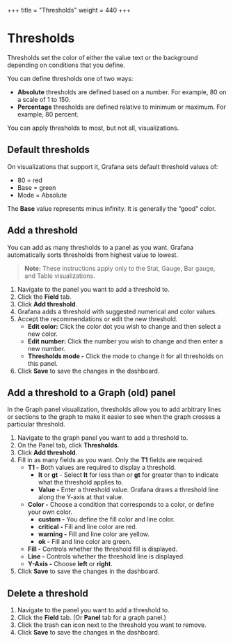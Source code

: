 +++
title = "Thresholds"
weight = 440
+++

# Thresholds

Thresholds set the color of either the value text or the background depending on conditions that you define.

You can define thresholds one of two ways:
- **Absolute** thresholds are defined based on a number. For example, 80 on a scale of 1 to 150.
- **Percentage** thresholds are defined relative to minimum or maximum. For example, 80 percent.

You can apply thresholds to most, but not all, visualizations.

## Default thresholds

On visualizations that support it, Grafana sets default threshold values of:
- 80 = red
- Base = green
- Mode = Absolute

The **Base** value represents minus infinity. It is generally the “good” color.

## Add a threshold

You can add as many thresholds to a panel as you want. Grafana automatically sorts thresholds from highest value to lowest.

> **Note:** These instructions apply only to the Stat, Gauge, Bar gauge, and Table visualizations.

1. Navigate to the panel you want to add a threshold to.
1. Click the **Field** tab.
1. Click **Add threshold**.
1. Grafana adds a threshold with suggested numerical and color values.
1. Accept the recommendations or edit the new threshold.
   - **Edit color:** Click the color dot you wish to change and then select a new color.
   - **Edit number:** Click the number you wish to change and then enter a new number.
   - **Thresholds mode -** Click the mode to change it for all thresholds on this panel.
1. Click **Save** to save the changes in the dashboard.

## Add a threshold to a Graph (old) panel

In the Graph panel visualization, thresholds allow you to add arbitrary lines or sections to the graph to make it easier to see when the graph crosses a particular threshold.

1. Navigate to the graph panel you want to add a threshold to.
1. On the Panel tab, click **Thresholds**.
1. Click **Add threshold**.
1. Fill in as many fields as you want. Only the **T1** fields are required.
   - **T1 -** Both values are required to display a threshold.
     - **lt** or **gt** - Select **lt** for less than or **gt** for greater than to indicate what the threshold applies to.
     - **Value -** Enter a threshold value. Grafana draws a threshold line along the Y-axis at that value.
   - **Color -** Choose a condition that corresponds to a color, or define your own color.
     - **custom -** You define the fill color and line color.
     - **critical -** Fill and line color are red.
     - **warning -** Fill and line color are yellow.
     - **ok -** Fill and line color are green.
   - **Fill -** Controls whether the threshold fill is displayed.
   - **Line -** Controls whether the threshold line is displayed.
   - **Y-Axis -** Choose **left** or **right**.
1. Click **Save** to save the changes in the dashboard.

## Delete a threshold

1. Navigate to the panel you want to add a threshold to.
1. Click the **Field** tab. (Or **Panel** tab for a graph panel.)
1. Click the trash can icon next to the threshold you want to remove.
1. Click **Save** to save the changes in the dashboard.
